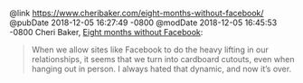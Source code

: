 @link https://www.cheribaker.com/eight-months-without-facebook/
@pubDate 2018-12-05 16:27:49 -0800
@modDate 2018-12-05 16:45:53 -0800
Cheri Baker, <a href="https://www.cheribaker.com/eight-months-without-facebook/">Eight months without Facebook</a>:

>When we allow sites like Facebook to do the heavy lifting in our relationships, it seems that we turn into cardboard cutouts, even when hanging out in person. I always hated that dynamic, and now it’s over.
